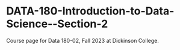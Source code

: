 # DATA-180-Introduction-to-Data-Science--Section-2
Course page for Data 180-02, Fall 2023 at Dickinson College.
